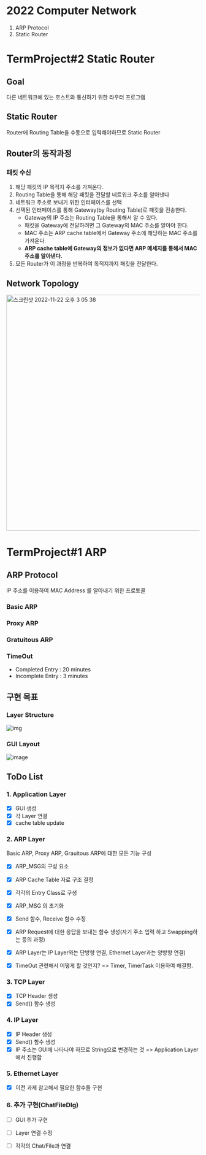 # 2022 Computer Network
1. ARP Protocol
2. Static Router

# TermProject#2 Static Router
## Goal
다른 네트워크에 있는 호스트와 통신하기 위한 라우터 프로그램

## Static Router
Router에 Routing Table을 수동으로 입력해야하므로 Static Router

## Router의 동작과정
### 패킷 수신
1. 해당 패킷의 IP 목적지 주소를 가져온다.
1. Routing Table을 통해 해당 패킷을 전달할 네트워크 주소를 알아낸다
1. 네트워크 주소로 보내기 위한 인터페이스를 선택
1. 선택된 인터페이스를 통해 Gateway(by Routing Table)로 패킷을 전송한다.
    - Gateway의 IP 주소는 Routing Table을 통해서 알 수 있다.
    - 패킷을 Gateway에 전달하려면 그 Gateway의 MAC 주소를 알아야 한다.
    - MAC 주소는 ARP cache table에서 Gateway 주소에 해당하는 MAC 주소를 가져온다.
    - <b>ARP cache table에 Gateway의 정보가 없다면 ARP 메세지를 통해서 MAC 주소를 알아낸다.</b>
1. 모든 Router가 이 과정을 반복하여 목적지까지 패킷을 전달한다.


## Network Topology
<img width="615" alt="스크린샷 2022-11-22 오후 3 05 38" src="https://user-images.githubusercontent.com/81208791/203237443-19c6b468-56ec-4522-9294-30d6dd238f5c.png">








# TermProject#1 ARP

## ARP Protocol
IP 주소를 이용하여 MAC Address 를 알아내기 위한 프로토콜 
### Basic ARP

### Proxy ARP
### Gratuitous ARP

### TimeOut
- Completed Entry : 20 minutes
- Incomplete Entry : 3 minutes

## 구현 목표
### Layer Structure
![img](https://user-images.githubusercontent.com/81208791/193212564-697f86bb-0696-4ea2-8037-2233dc866bed.png)


### GUI Layout
![image](https://user-images.githubusercontent.com/81208791/196479122-c8ca1960-696e-4700-a992-dcfe503866f2.png)



## ToDo List

### 1. Application Layer
- [x] GUI 생성
- [x] 각 Layer 연결
- [x] cache table update

### 2. ARP Layer
Basic ARP, Proxy ARP, Grauitous ARP에 대한 모든 기능 구성
- [x] ARP_MSG의 구성 요소
- [x] ARP Cache Table 자료 구조 결정
- [x] 각각의 Entry Class로 구성
- [x] ARP_MSG 의 초기화
- [x] Send 함수, Receive 함수 수정
- [x] ARP Request에 대한 응답을 보내는 함수 생성(자기 주소 입력 하고 Swapping하는 등의 과정)
- [x] ARP Layer는 IP Layer와는 단방향 연결, Ethernet Layer과는 양방향 연결)
- [x] TimeOut 관련해서 어떻게 할 것인지? => Timer, TimerTask 이용하여 해결함.


### 3. TCP Layer
- [x] TCP Header 생성
- [x] Send() 함수 생성

### 4. IP Layer
- [x] IP Header 생성
- [x] Send() 함수 생성
- [x] IP 주소는 GUI에 나타나야 하므로 String으로 변경하는 것 => Application Layer에서 진행함

### 5. Ethernet Layer
- [x] 이전 과제 참고해서 필요한 함수들 구현

### 6. 추가 구현(ChatFileDlg)
- [ ] GUI 추가 구현
- [ ] Layer 연결 수정
- [ ] 각각의 Chat/File과 연결


